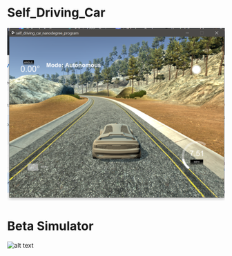 # Self_Driving_Car
![alt text](https://github.com/manas-palai123/Self_Driving_Car/blob/master/IMG/beta.PNG?raw=true)
# Beta Simulator
![alt text](https://unity3d.com/beta/2021.1b#downloads)
